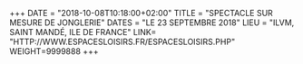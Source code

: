+++
DATE = "2018-10-08T10:18:00+02:00"
TITLE = "SPECTACLE SUR MESURE DE JONGLERIE"
DATES = "LE 23 SEPTEMBRE 2018"
LIEU = "ILVM, SAINT MANDÉ, ILE DE FRANCE"
LINK= "HTTP://WWW.ESPACESLOISIRS.FR/ESPACESLOISIRS.PHP"
WEIGHT=9999888
+++